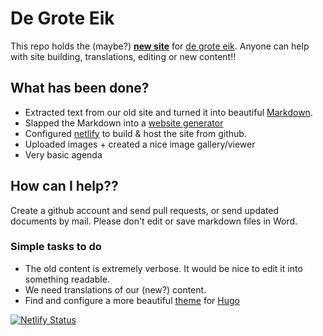 # De Grote Eik
This repo holds the (maybe?) **[new site](https://degroteeik.netlify.app)** for [de grote eik](www.degroteeik.be).
Anyone can help with site building, translations, editing or new content!!

## What has been done?
- Extracted text from our old site and turned it into beautiful [Markdown](https://www.markdownguide.org/getting-started/).
- Slapped the Markdown into a [website generator](https://gohugo.io/getting-started/quick-start/)
- Configured [netlify](https://app.netlify.com/sites/degroteeik/overview) to build & host the site from github.
- Uploaded images + created a nice image gallery/viewer
- Very basic agenda

## How can I help??
Create a github account and send pull requests, or send updated documents by mail.
Please don't edit or save markdown files in Word.

### Simple tasks to do
- The old content is extremely verbose.
  It would be nice to edit it into something readable.
- We need translations of our (new?) content.
- Find and configure a more beautiful [theme](https://themes.gohugo.io/) for [Hugo](https://gohugo.io/)


[![Netlify Status](https://api.netlify.com/api/v1/badges/e17bfe5c-ee94-4c52-a9e9-f73049893805/deploy-status)](https://app.netlify.com/sites/degroteeik/deploys)
